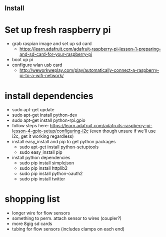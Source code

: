 ## Install

# Set up fresh raspberry pi
* grab raspian image and set up sd card
    * https://learn.adafruit.com/adafruit-raspberry-pi-lesson-1-preparing-and-sd-card-for-your-raspberry-pi
* boot up pi
* configure wlan usb card
    * http://weworkweplay.com/play/automatically-connect-a-raspberry-pi-to-a-wifi-network/

# install dependencies
* sudo apt-get update
* sudo apt-get install python-dev
* sudo apt-get install python-rpi.gpio
* follow steps here: https://learn.adafruit.com/adafruits-raspberry-pi-lesson-4-gpio-setup/configuring-i2c (even though unsure if we'll use i2c, get it working regardless)
* install easy_install and pip to get python packages
    * sudo apt-get install python-setuptools
    * sudo easy_install pip
* install python dependencies
    * sudo pip install simplejson
    * sudo pip install httplib2
    * sudo pip install python-oauth2
    * sudo pip install twitter


# shopping list
* longer wire for flow sensors
* something to perm. attach sensor to wires (coupler?)
* more 8gig sd cards
* tubing for flow sensors (includes clamps on each end)